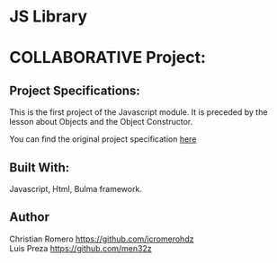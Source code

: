 # JS Library
# COLLABORATIVE Project:
## Project Specifications:

This is the first project of the Javascript module. It is preceded by the lesson about Objects and the Object Constructor.

You can find the original project specification [here](https://www.theodinproject.com/courses/javascript/lessons/library)

## Built With:

Javascript, Html, Bulma framework.

## Author
Christian Romero https://github.com/jcromerohdz <br>
Luis Preza https://github.com/men32z 

